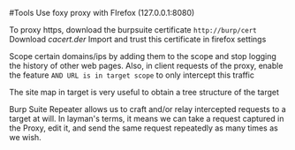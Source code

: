 #Tools 
Use foxy proxy with FIrefox (127.0.0.1:8080)

To proxy https, download the burpsuite certificate
`http://burp/cert`
Download *cacert.der*
Import and trust this certificate in firefox settings

Scope certain domains/ips by adding them to the scope and stop logging the history of other web pages. Also, in client requests of the proxy, enable the feature `AND URL is in target scope` to only intercept this traffic

The site map in target is very useful to obtain a tree structure of the target

Burp Suite Repeater allows us to craft and/or relay intercepted requests to a target at will. In layman's terms, it means we can take a request captured in the Proxy, edit it, and send the same request repeatedly as many times as we wish.